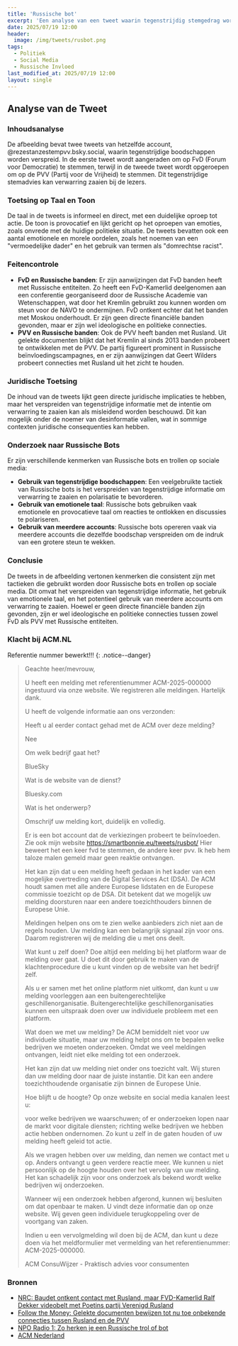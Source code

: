 ```yaml
---
title: 'Russische bot'
excerpt: 'Een analyse van een tweet waarin tegenstrijdig stemgedrag wordt aangemoedigd.'
date: 2025/07/19 12:00
header:
  image: /img/tweets/rusbot.png
tags:
  - Politiek
  - Social Media
  - Russische Invloed
last_modified_at: 2025/07/19 12:00
layout: single
---
```


## Analyse van de Tweet

### Inhoudsanalyse
De afbeelding bevat twee tweets van hetzelfde account, @rezestanzestempvv.bsky.social, waarin tegenstrijdige boodschappen worden verspreid. In de eerste tweet wordt aangeraden om op FvD (Forum voor Democratie) te stemmen, terwijl in de tweede tweet wordt opgeroepen om op de PVV (Partij voor de Vrijheid) te stemmen. Dit tegenstrijdige stemadvies kan verwarring zaaien bij de lezers.

### Toetsing op Taal en Toon
De taal in de tweets is informeel en direct, met een duidelijke oproep tot actie. De toon is provocatief en lijkt gericht op het oproepen van emoties, zoals onvrede met de huidige politieke situatie. De tweets bevatten ook een aantal emotionele en morele oordelen, zoals het noemen van een "vermoedelijke dader" en het gebruik van termen als "domrechtse racist".

### Feitencontrole
- **FvD en Russische banden**: Er zijn aanwijzingen dat FvD banden heeft met Russische entiteiten. Zo heeft een FvD-Kamerlid deelgenomen aan een conferentie georganiseerd door de Russische Academie van Wetenschappen, wat door het Kremlin gebruikt zou kunnen worden om steun voor de NAVO te ondermijnen. FvD ontkent echter dat het banden met Moskou onderhoudt. Er zijn geen directe financiële banden gevonden, maar er zijn wel ideologische en politieke connecties.
- **PVV en Russische banden**: Ook de PVV heeft banden met Rusland. Uit gelekte documenten blijkt dat het Kremlin al sinds 2013 banden probeert te ontwikkelen met de PVV. De partij figureert prominent in Russische beïnvloedingscampagnes, en er zijn aanwijzingen dat Geert Wilders probeert connecties met Rusland uit het zicht te houden.

### Juridische Toetsing
De inhoud van de tweets lijkt geen directe juridische implicaties te hebben, maar het verspreiden van tegenstrijdige informatie met de intentie om verwarring te zaaien kan als misleidend worden beschouwd. Dit kan mogelijk onder de noemer van desinformatie vallen, wat in sommige contexten juridische consequenties kan hebben.

### Onderzoek naar Russische Bots
Er zijn verschillende kenmerken van Russische bots en trollen op sociale media:
- **Gebruik van tegenstrijdige boodschappen**: Een veelgebruikte tactiek van Russische bots is het verspreiden van tegenstrijdige informatie om verwarring te zaaien en polarisatie te bevorderen.
- **Gebruik van emotionele taal**: Russische bots gebruiken vaak emotionele en provocatieve taal om reacties te ontlokken en discussies te polariseren.
- **Gebruik van meerdere accounts**: Russische bots opereren vaak via meerdere accounts die dezelfde boodschap verspreiden om de indruk van een grotere steun te wekken.

### Conclusie
De tweets in de afbeelding vertonen kenmerken die consistent zijn met tactieken die gebruikt worden door Russische bots en trollen op sociale media. Dit omvat het verspreiden van tegenstrijdige informatie, het gebruik van emotionele taal, en het potentieel gebruik van meerdere accounts om verwarring te zaaien. Hoewel er geen directe financiële banden zijn gevonden, zijn er wel ideologische en politieke connecties tussen zowel FvD als PVV met Russische entiteiten.

### Klacht bij ACM.NL

Referentie nummer bewerkt!!!
{: .notice--danger}

> Geachte heer/mevrouw,
>
> U heeft een melding met referentienummer ACM-2025-000000 ingestuurd via onze website. We registreren alle meldingen. Hartelijk dank.
> 
> U heeft de volgende informatie aan ons verzonden:
> 
> Heeft u al eerder contact gehad met de ACM over deze melding?  
>
> Nee
> 
> Om welk bedrijf gaat het?
>
> BlueSky
> 
> Wat is de website van de dienst?
>
> Bluesky.com
> 
> Wat is het onderwerp?
> 
> Omschrijf uw melding kort, duidelijk en volledig.
> 
> Er is een bot account dat de verkiezingen probeert te beïnvloeden. Zie ook mijn website https://smartbonnie.eu/tweets/rusbot/ Hier beweert het een keer fvd te stemmen, de andere keer pvv. Ik heb hem taloze malen gemeld maar geen reaktie ontvangen.
> 
> Het kan zijn dat u een melding heeft gedaan in het kader van een mogelijke overtreding van de Digital Services Act (DSA). De ACM houdt samen met alle andere Europese lidstaten en de Europese commissie toezicht op de DSA. Dit betekent dat we mogelijk uw melding doorsturen naar een andere toezichthouders binnen de Europese Unie. 
> 
>Meldingen helpen ons om te zien welke aanbieders zich niet aan de regels houden. Uw melding kan een belangrijk signaal zijn voor ons. Daarom registreren wij de melding die u met ons deelt.  
> 
> Wat kunt u zelf doen?
> Doe altijd een melding bij het platform waar de melding over gaat. U doet dit door gebruik te maken van de klachtenprocedure die u kunt vinden op de website van het bedrijf zelf.
> 
> Als u er samen met het online platform niet uitkomt, dan kunt u uw melding voorleggen aan een buitengerechtelijke geschillenorganisatie. Buitengerechtelijke geschillenorganisaties kunnen een uitspraak doen over uw individuele probleem met een platform.
> 
> Wat doen we met uw melding?
> De ACM bemiddelt niet voor uw individuele situatie, maar uw melding helpt ons om te bepalen welke bedrijven we moeten onderzoeken. Omdat we veel meldingen ontvangen, leidt niet elke melding tot een onderzoek. 
> 
> Het kan zijn dat uw melding niet onder ons toezicht valt. Wij sturen dan uw melding door naar de juiste instantie. Dit kan een andere toezichthoudende organisatie zijn binnen de Europese Unie.
> 
> Hoe blijft u de hoogte?
> Op onze website en social media kanalen leest u:
> 
> voor welke bedrijven we waarschuwen;
> of er onderzoeken lopen naar de markt voor digitale diensten;
> richting welke bedrijven we hebben actie hebben ondernomen.
> Zo kunt u zelf in de gaten houden of uw melding heeft geleid tot actie.
> 
> Als we vragen hebben over uw melding, dan nemen we contact met u op. Anders ontvangt u geen verdere reactie meer. We kunnen u niet persoonlijk op de hoogte houden over het vervolg van uw melding. Het kan schadelijk zijn voor ons onderzoek als bekend wordt welke bedrijven wij onderzoeken.
> 
> Wanneer wij een onderzoek hebben afgerond, kunnen wij besluiten om dat openbaar te maken. U vindt deze informatie dan op onze website. Wij geven geen individuele terugkoppeling over de voortgang van zaken.
> 
> Indien u een vervolgmelding wil doen bij de ACM, dan kunt u deze doen via het meldformulier met vermelding van het referentienummer: ACM-2025-000000.
> 
> ACM ConsuWijzer - Praktisch advies voor consumenten

### Bronnen
* [NRC: Baudet ontkent contact met Rusland, maar FVD-Kamerlid Ralf Dekker videobelt met Poetins partij Verenigd Rusland](https://www.nrc.nl/nieuws/2025/07/16/baudet-ontkent-contact-met-rusland-maar-fvd-kamerlid-ralf-dekker-videobelt-met-poetins-partij-verenigd-rusland-a4900467)
* [Follow the Money: Gelekte documenten bewijzen tot nu toe onbekende connecties tussen Rusland en de PVV](https://www.ftm.nl/artikelen/de-banden-tussen-pvv-en-rusland-zijn-sterker-dan-gedacht)
* [NPO Radio 1: Zo herken je een Russische trol of bot](https://www.nporadio1.nl/onderwerpen/551260-verkiezingen-2023/artikelen/270770-zo-herken-je-een-russische-trol-of-bot)
* [ACM Nederland](https://www.acm.nl)
